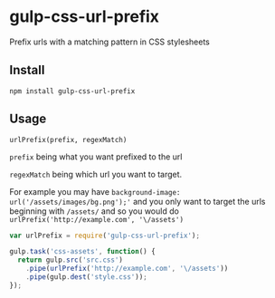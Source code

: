 # gulp-css-url-prefix
Prefix urls with a matching pattern in CSS stylesheets

## Install
```
npm install gulp-css-url-prefix
```

## Usage

```
urlPrefix(prefix, regexMatch)
```
`prefix` being what you want prefixed to the url

`regexMatch` being which url you want to target.

For example you may have `background-image: url('/assets/images/bg.png');'` and you only want to target the urls beginning with `/assets/` and so you would do `urlPrefix('http://example.com', '\/assets')`

```js
var urlPrefix = require('gulp-css-url-prefix');

gulp.task('css-assets', function() {
  return gulp.src('src.css')
    .pipe(urlPrefix('http://example.com', '\/assets'))
    .pipe(gulp.dest('style.css'));
});
```